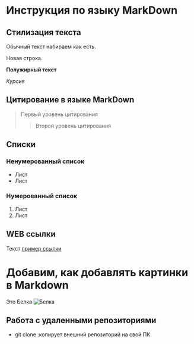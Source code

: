 # Инструкция по языку MarkDown

## Стилизация текста
Обычный текст набираем как есть.

Новая строка.

**Полужирный текст**

*Курсив*

## Цитирование в языке MarkDown
> Первый уровень цитирования
>> Второй уровень цитирования

## Списки
### Ненумерованный список
* Лист
* Лист

### Нумерованный список
1. Лист
2. Лист

## WEB ссылки
Текст [пример ссылки]( http.example.com "Всплывающая подсказка")

# Добавим, как добавлять картинки в Markdown
Это Белка
![Белка](squirrel.jpg)

##  Работа с удаленными репозиториями

* git clone :копирует внешний репозиторий на свой ПК
